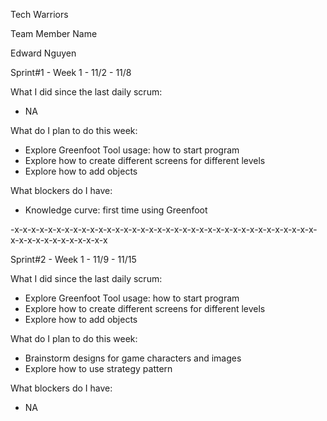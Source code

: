 Tech Warriors

Team Member Name

Edward Nguyen

Sprint#1 - Week 1 - 11/2 - 11/8

What I did since the last daily scrum:
* NA

What do I plan to do this week:
* Explore Greenfoot Tool usage: how to start program
* Explore how to create different screens for different levels
* Explore how to add objects 

What blockers do I have:
* Knowledge curve: first time using Greenfoot

-x-x-x-x-x-x-x-x-x-x-x-x-x-x-x-x-x-x-x-x-x-x-x-x-x-x-x-x-x-x-x-x-x-x-x-x-x-x-x-x-x-x-x-x-x-x-x-x

Sprint#2 - Week 1 - 11/9 - 11/15

What I did since the last daily scrum:
* Explore Greenfoot Tool usage: how to start program
* Explore how to create different screens for different levels
* Explore how to add objects 

What do I plan to do this week:
* Brainstorm designs for game characters and images
* Explore how to use strategy pattern

What blockers do I have:
* NA